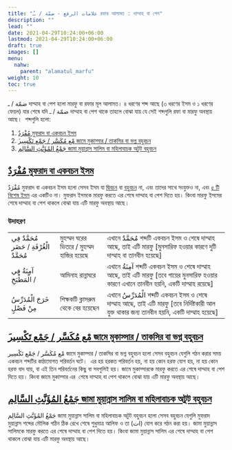 ```yaml
---
title: "علامات الرفع - ضمّة / ـُ রফার আলামত : দাম্মাহ বা পেশ"
description: ""
lead: ""
date: 2021-04-29T10:24:00+06:00
lastmod: 2021-04-29T10:24:00+06:00
draft: true
images: []
menu: 
  nahw:
    parent: "alamatul_marfu"
weight: 10
toc: true
---
```


ضمّة / ـ দাম্মাহ বা পেশ হলো মারফু বা রফার মূল আলামত। ৪ ধরণের শব্দ আছে (৩ ধরণের ইসম ও ১ ধরণের ফেয়ল) যার শেষে যদি ضمّة / ـ দাম্মাহ বা পেশ থাকে তাহলে বোঝা যায় যে সেই শব্দগুলি রফা বা মারফু অবস্থায় আছে।  শব্দগুলি হলো:

1. [مُفْرَدٌ মুফরাদ বা একবচন ইসম](/nahw/ism_mufrad)
2. [َمْع مُكَسَّر / جَمْع تَكْسِير জামে মুকাস্সার / তাকসির বা ভগ্ন বহুবচন](/nahw/jama_mukassar)
3. [جَمْعُ المُؤَنَّثِ السَّالِم জামা মুয়ান্নাস সালিম বা মহিলাবাচক অটুট বহুবচন](/nahw/jama_muannas_salim)
 
## [مُفْرَدٌ মুফরাদ বা একবচন ইসম](/nahw/ism_mufrad)

مُفْرَدٌ মুফরাদ বা একবচন ইসম হলো সেসব ইসম যা [দ্বিবচন](/nahw/ism_muthanna) বা [বহুবচন](/nahw/ism_jame) না, এবং তাদের সাথে সংযুক্তও না, এবং [৫ টি বিশেষ ইসম](/nahw/asmaul_khamsa) এর একটিও না। মুফরাদ ইসমকে মারফু করতে এর শেষে দাম্মাহ বা পেশ দিতে হয়। কিংবা মারফু ইসমের শেষে দাম্মাহ বা পেশ থাকলে বোঝা যায় এটি মারফু অবস্থায় আছে।

### উদাহরণ
 
||||
|--|--|--|
 |مُحَمَّدٌ فِي الْغُرْفَةِ / ‫حَضَر مُحَمَّدٌ‬ |মুহম্মদ ঘরের ভিতরে / মুহম্মদ হাজির হয়েছে |এখানে مُحَمَّدٌ শব্দটি একবচন ইসম ও শেষে দাম্মাহ আছে, তাই এটি মারফু [মুনসারিফ হওয়ার কারণে দুটি দাম্মাহ বা তানবীন হয়েছে]|
 |آمِنَةُ فِي الْمَطْبَخِ / |আমিনাহ রান্নাঘরে|এখানে آمِنَةُ শব্দটি একবচন ইসম ও শেষে দাম্মাহ আছে, তাই এটি মারফু [তবে গায়ের মুনসারিফ হওয়ার কারণে এখানে তানবীন হয়নি, একটি দাম্মাহ রয়েছে]|
 |خَرَجَ الْمُدَرِّسُ مِنْ فَصْلٍ|শিক্ষকটি ক্লাসরুম থেকে বের হয়েছেন|এখানে الْمُدَرِّسُ শব্দটি একবচন ইসম ও শেষে দাম্মাহ আছে, তাই এটি মারফু [তবে নির্দিষ্টকারী আল যুক্ত থাকার জন্য তানবীন হয়নি, একটি দাম্মাহ হয়েছে]|

## [َمْع مُكَسَّر / جَمْع تَكْسِير জামে মুকাস্সার / তাকসির বা ভগ্ন বহুবচন](/nahw/jama_mukassar)

مْع مُكَسَّر / جَمْع تَكْسِير জামে মুকাস্সার / তাকসির বা ভগ্ন বহুবচন হলো সেসব বহুবচন যেগুলি গঠন করার সময় একবচন শব্দটির কাঠামোগত পরিবর্তন ঘটে।  এর হয় হরকত পরিবর্তন হয়, না হয় কোন হরফ যোগ হয়, না হয় কোন হরফ বাদ যায়, বা এই তিন পরিবর্তনের কিছু বা সবগুলিই হয়। জামে মুকাস্সারকে মারফু করতে এর শেষে দাম্মাহ বা পেশ দিতে হয়। কিংবা জামে মুকাস্সার এর  শেষে দাম্মাহ বা পেশ থাকলে বোঝা যায় এটি মারফু অবস্থায় আছে। 


## [جَمْعُ المُؤَنَّثِ السَّالِم জামা মুয়ান্নাস সালিম বা মহিলাবাচক অটুট বহুবচন](/nahw/jama_muannas_salim)

جَمْعُ المُؤَنَّثِ السَّالِم জামা মুয়ান্নাস সালিম বা মহিলাবাচক অটুট বহুবচন হলো সেসব বহুবচন যেগুলি মুফরাদ মুয়ান্নাস শব্দের মৌলিক গঠিন ঠিক রেখে শেষে শুধুমাত্র আলিফ ও তা (ات) যোগ করে গঠন করা হয়। জামা মুয়ান্নাস সালিমকে মারফু করতে এর শেষে দাম্মাহ বা পেশ দিতে হয়। কিংবা জামা মুয়ান্নাস সালিম এর শেষে দাম্মাহ বা পেশ থাকলে বোঝা যায় এটি মারফু অবস্থায় আছে।

